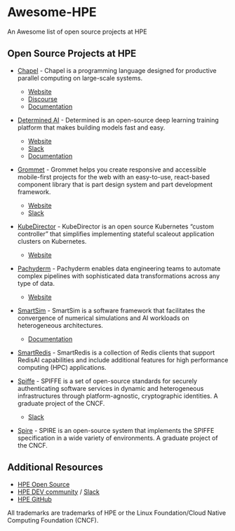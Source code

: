 # Awesome-HPE
 An Awesome list of open source projects at HPE

## Open Source Projects at HPE

* [Chapel](https://github.com/chapel-lang/chapel) - Chapel is a programming language designed for productive parallel computing on large-scale systems. 
    * [Website](https://chapel-lang.org/)
    * [Discourse](https://chapel.discourse.group/)
    * [Documentation](https://chapel-lang.org/docs/main/)

* [Determined AI](https://github.com/determined-ai/determined) - Determined is an open-source deep learning training platform that makes building models fast and easy.
    * [Website](https://www.determined.ai/)
    * [Slack](https://join.slack.com/t/determined-community/shared_invite/zt-cnj7802v-KcVbaUrIzQOwmkmY7gP0Ew)
    * [Documentation](https://docs.determined.ai/latest/)

* [Grommet](https://github.com/grommet/grommet) - Grommet helps you create responsive and accessible mobile-first projects for the web with an easy-to-use, react-based component library that is part design system and part development framework. 
    * [Website](https://v2.grommet.io/)
    * [Slack](https://grommet.slack.com/)

* [KubeDirector](https://github.com/bluek8s/kubedirector) - KubeDirector is an open source Kubernetes “custom controller” that simplifies implementing stateful scaleout application clusters on Kubernetes.
    * [Website](https://kubedirector.io/)

* [Pachyderm](https://github.com/pachyderm/pachyderm) - Pachyderm enables data engineering teams to automate complex pipelines with sophisticated data transformations across any type of data. 
    * [Website](https://www.pachyderm.com/)

* [SmartSim](https://github.com/CrayLabs/SmartSim) - SmartSim is a software framework that facilitates the convergence of numerical simulations and AI workloads on heterogeneous architectures. 
    * [Documentation](https://www.craylabs.org/docs/index.html)

* [SmartRedis](https://github.com/CrayLabs/SmartRedis) - SmartRedis is a collection of Redis clients that support RedisAI capabilities and include additional features for high performance computing (HPC) applications.

* [Spiffe](https://github.com/spiffe/spiffe) - SPIFFE is a set of open-source standards for securely authenticating software services in dynamic and heterogeneous infrastructures through platform-agnostic, cryptographic identities. A graduate project of the CNCF.
    * [Slack](https://spiffe.slack.com/)

* [Spire](https://github.com/spiffe/spire) - SPIRE is an open-source system that implements the SPIFFE specification in a wide variety of environments. A graduate project of the CNCF.

## Additional Resources

* [HPE Open Source](https://developer.hpe.com/opensource)
* [HPE DEV community](https://developer.hpe.com/) / [Slack](https://slack.hpedev.io/)
* [HPE GitHub](https://github.com/hewlettpackard/)

All trademarks are trademarks of HPE or the Linux Foundation/Cloud Native Computing Foundation (CNCF).